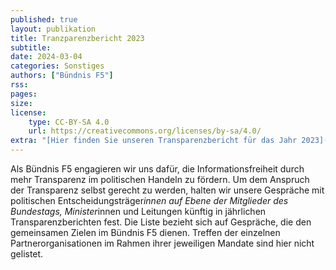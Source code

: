 ```yaml
---
published: true
layout: publikation
title: Tranzparenzbericht 2023
subtitle: 
date: 2024-03-04
categories: Sonstiges
authors: ["Bündnis F5"]
rss:
pages:
size: 
license:
    type: CC-BY-SA 4.0
    url: https://creativecommons.org/licenses/by-sa/4.0/
extra: "[Hier finden Sie unseren Transparenzbericht für das Jahr 2023](assets/data/2023_F5_Transparenzbericht.pdf){:target='_blank'}"
---
```


Als Bündnis F5 engagieren wir uns dafür, die Informationsfreiheit durch mehr Transparenz im politischen Handeln zu fördern. Um dem Anspruch der Transparenz selbst gerecht zu werden, halten wir unsere Gespräche mit politischen Entscheidungsträger*innen auf Ebene der Mitglieder des Bundestags,  Minister*innen und Leitungen künftig in jährlichen Transparenzberichten fest. Die Liste bezieht sich auf Gespräche, die den gemeinsamen Zielen im Bündnis F5 dienen. Treffen der einzelnen Partnerorganisationen im Rahmen ihrer jeweiligen Mandate sind hier nicht gelistet. 

